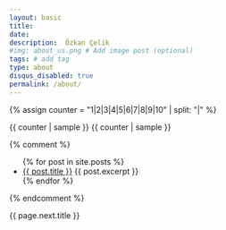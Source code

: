 ```yaml
---
layout: basic
title: 
date: 
description:  Özkan Çelik
#img: about_us.png # Add image post (optional)
tags: # add tag
type: about
disqus_disabled: true
permalink: /about/
---
```




{% assign counter = "1|2|3|4|5|6|7|8|9|10" | split: "|" %}

{{ counter | sample }}
{{ counter | sample }}

{% comment %}
<ul>
  {% for post in site.posts %}
    <li>
      <a href="{{ post.url }}">{{ post.title }}</a>
      {{ post.excerpt }}
    </li>
  {% endfor %}
</ul>


{% endcomment %}

{{ page.next.title }}

